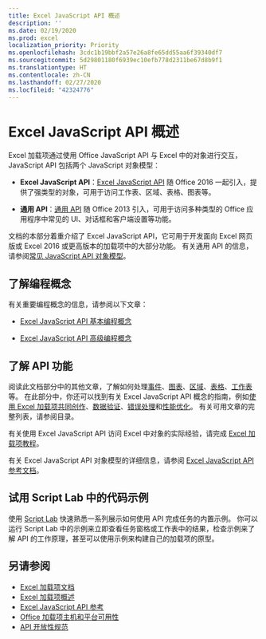 ```yaml
---
title: Excel JavaScript API 概述
description: ''
ms.date: 02/19/2020
ms.prod: excel
localization_priority: Priority
ms.openlocfilehash: 3cdc1b19bbf2a57e26a8fe65dd55aa6f39340df7
ms.sourcegitcommit: 5d29801180f6939ec10efb778d2311be67d8b9f1
ms.translationtype: HT
ms.contentlocale: zh-CN
ms.lasthandoff: 02/27/2020
ms.locfileid: "42324776"
---
```

# <a name="excel-javascript-api-overview"></a>Excel JavaScript API 概述

Excel 加载项通过使用 Office JavaScript API 与 Excel 中的对象进行交互，JavaScript API 包括两个 JavaScript 对象模型：

* **Excel JavaScript API**：[Excel JavaScript API](/javascript/api/excel) 随 Office 2016 一起引入，提供了强类型的对象，可用于访问工作表、区域、表格、图表等。 

* **通用 API**：[通用 API](/javascript/api/office) 随 Office 2013 引入，可用于访问多种类型的 Office 应用程序中常见的 UI、对话框和客户端设置等功能。

文档的本部分着重介绍了 Excel JavaScript API，它可用于开发面向 Excel 网页版或 Excel 2016 或更高版本的加载项中的大部分功能。 有关通用 API 的信息，请参阅[常见 JavaScript API 对象模型](../../develop/office-javascript-api-object-model.md)。 

## <a name="learn-programming-concepts"></a>了解编程概念

有关重要编程概念的信息，请参阅以下文章：
 
- [Excel JavaScript API 基本编程概念](../../excel/excel-add-ins-core-concepts.md)

- [Excel JavaScript API 高级编程概念](../../excel/excel-add-ins-advanced-concepts.md)

## <a name="learn-about-api-capabilities"></a>了解 API 功能

阅读此文档部分中的其他文章，了解如何处理[事件](../../excel/excel-add-ins-events.md)、[图表](../../excel/excel-add-ins-charts.md)、[区域](../../excel/excel-add-ins-ranges.md)、[表格](../../excel/excel-add-ins-tables.md)、[工作表](../../excel/excel-add-ins-worksheets.md)等。 在此部分中，你还可以找到有关 Excel JavaScript API 概念的指南，例如[使用 Excel 加载项共同创作](../../excel/co-authoring-in-excel-add-ins.md)、[数据验证](../../excel/excel-add-ins-data-validation.md)、[错误处理](../../excel/excel-add-ins-error-handling.md)和[性能优化](../../excel/performance.md)。 有关可用文章的完整列表，请参阅目录。

有关使用 Excel JavaScript API 访问 Excel 中对象的实际经验，请完成 [Excel 加载项教程](../../tutorials/excel-tutorial.md)。 

有关 Excel JavaScript API 对象模型的详细信息，请参阅 [Excel JavaScript API 参考文档](/javascript/api/excel)。

## <a name="try-out-code-samples-in-script-lab"></a>试用 Script Lab 中的代码示例

使用 [Script Lab](../../overview/explore-with-script-lab.md) 快速熟悉一系列展示如何使用 API 完成任务的内置示例。 你可以运行 Script Lab 中的示例来立即查看任务窗格或工作表中的结果，检查示例来了解 API 的工作原理，甚至可以使用示例来构建自己的加载项的原型。

## <a name="see-also"></a>另请参阅

- [Excel 加载项文档](../../excel/index.md)
- [Excel 加载项概述](../../excel/excel-add-ins-overview.md)
- [Excel JavaScript API 参考](/javascript/api/excel)
- [Office 加载项主机和平台可用性](../../overview/office-add-in-availability.md)
- [API 开放性规范](../openspec/openspec.md)
